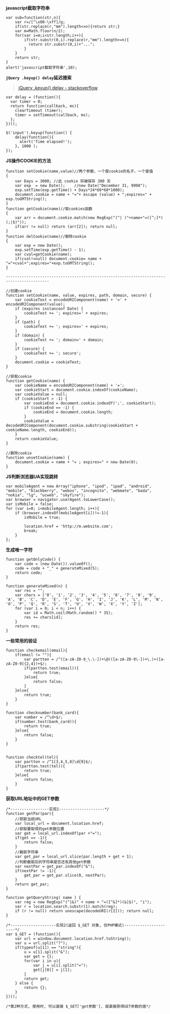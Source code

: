 **javascript截取字符串**

	var sub=function(str,n){
		var r=/[^\x00-\xff]/g;
		if(str.replace(r,"mm").length<=n){return str;}
		var m=Math.floor(n/2);
		for(var i=m;i<str.length;i++){
			if(str.substr(0,i).replace(r,"mm").length>=n){
			  return str.substr(0,i)+"...";
			}
		}
		return str;
	}
	alert('javascript截取字符串',10);
		
**`jQuery .keyup() delay`延迟搜索**
> [jQuery .keyup() delay - stackoverflow](http://stackoverflow.com/questions/1909441/jquery-keyup-delay)

	var delay = (function(){
	  var timer = 0;
	  return function(callback, ms){
	    clearTimeout (timer);
	    timer = setTimeout(callback, ms);
	  };
	})();
	
	$('input').keyup(function() {
	    delay(function(){
	      alert('Time elapsed!');
	    }, 1000 );
	});

**JS操作COOKIE的方法**

	function setCookie(name,value)//两个参数，一个是cookie的名子，一个是值
	{
		var Days = 3000; //此 cookie 将被保存 300 天
		var exp  = new Date();    //new Date("December 31, 9998");
		exp.setTime(exp.getTime() + Days*24*60*60*1000);
		document.cookie = name + "="+ escape (value) + ";expires=" + exp.toGMTString();
	}
	function getCookie(name)//取cookies函数       
	{
		var arr = document.cookie.match(new RegExp("(^| )"+name+"=([^;]*)(;|$)"));
		if(arr != null) return (arr[2]); return null;
	}
	function delCookie(name)//删除cookie
	{
		var exp = new Date();
		exp.setTime(exp.getTime() - 1);
		var cval=getCookie(name);
		if(cval!=null) document.cookie= name + "="+cval+";expires="+exp.toGMTString();
	}
	
	-----------------------------------------------------------------------------------------
	
	//创建cookie
	function setCookie(name, value, expires, path, domain, secure) {
	    var cookieText = encodeURIComponent(name) + '=' + encodeURIComponent(value);
	    if (expires instanceof Date) {
	        cookieText += '; expires=' + expires;
	    }
	    if (path) {
	        cookieText += '; expires=' + expires;
	    }
	    if (domain) {
	        cookieText += '; domain=' + domain;
	    }
	    if (secure) {
	        cookieText += '; secure';
	    }
	    document.cookie = cookieText;
	}
	
	//获取cookie
	function getCookie(name) {
	    var cookieName = encodeURIComponent(name) + '=';
	    var cookieStart = document.cookie.indexOf(cookieName);
	    var cookieValue = null;
	    if (cookieStart > -1) {
	        var cookieEnd = document.cookie.indexOf(';', cookieStart);
	        if (cookieEnd == -1) {
	            cookieEnd = document.cookie.length;
	        }
	        cookieValue = decodeURIComponent(document.cookie.substring(cookieStart + cookieName.length, cookieEnd));
	    }
	    return cookieValue;
	}
	
	//删除cookie
	function unsetCookie(name) {
	    document.cookie = name + "= ; expires=" + new Date(0);
	}
	
**JS判断浏览器UA实现跳转**

	var mobileAgent = new Array("iphone", "ipod", "ipad", "android", "mobile", "blackberry", "webos", "incognito", "webmate", "bada", "nokia", "lg", "ucweb", "skyfire");
	var browser = navigator.userAgent.toLowerCase(); 
	var isMobile = false; 
	for (var i=0; i<mobileAgent.length; i++){
		if (browser.indexOf(mobileAgent[i])!=-1){
			isMobile = true;

			location.href = 'http://m.website.com';
			break;
		}
	};
	
**生成唯一字符**

	function getOnlyCode() {
		var code = (new Date()).valueOf();
		code = code + "_" + generateMixed(5);
		return code;
	}
	
	function generateMixed(n) {
		var res = "";
		var chars = ['0', '1', '2', '3', '4', '5', '6', '7', '8', '9', 'A', 'B', 'C', 'D', 'E', 'F', 'G', 'H', 'I', 'J', 'K', 'L', 'M', 'N', 'O', 'P', 'Q', 'R', 'S', 'T', 'U', 'V', 'W', 'X', 'Y', 'Z'];
		for (var i = 0; i < n; i++) {
			var id = Math.ceil(Math.random() * 35);
			res += chars[id];
		}
		return res;
	}
	
**一些常用的验证**
	
	function checkemail(email){
		if(email != ""){
			var partten = /^([a-zA-Z0-9_\.\-])+\@(([a-zA-Z0-9\-])+\.)+([a-zA-Z0-9]{2,4})+$/;
			if(partten.test(email)){
				return true;
			}else{
				return false;
			}
		}else{
			return true;
		}
	}
	
	function checknumber(bank_card){
		var number = /^\d+$/;
		if(number.test(bank_card)){
			return true;
		}else{
			return false;
		}
	}
	
	
	function checktel(tel){
		var partton = /^1[3,4,5,8]\d{9}$/;
		if(partton.test(tel)){
			return true;
		}else{
			return false;
		}
	}
	
**获取URL地址中的GET参数**

	/*-----------------实现1--------------------*/
	function getPar(par){
	    //获取当前URL
	    var local_url = document.location.href; 
	    //获取要取得的get参数位置
	    var get = local_url.indexOf(par +"=");
	    if(get == -1){
	        return false;   
	    }   
	    //截取字符串
	    var get_par = local_url.slice(par.length + get + 1);    
	    //判断截取后的字符串是否还有其他get参数
	    var nextPar = get_par.indexOf("&");
	    if(nextPar != -1){
	        get_par = get_par.slice(0, nextPar);
	    }
	    return get_par;
	}
	
	function getQueryString( name ) {  
	    var reg = new RegExp("(^|&)" + name + "=([^&]*)(&|$)", "i");  
	    var r = location.search.substr(1).match(reg);  
	    if (r != null) return unescape(decodeURI(r[2])); return null;  
	}  
	 
	/*--------------------实现2(返回 $_GET 对象, 仿PHP模式)----------------------*/
	var $_GET = (function(){
	    var url = window.document.location.href.toString();
	    var u = url.split("?");
	    if(typeof(u[1]) == "string"){
	        u = u[1].split("&");
	        var get = {};
	        for(var i in u){
	            var j = u[i].split("=");
	            get[j[0]] = j[1];
	        }
	        return get;
	    } else {
	        return {};
	    }
	})();
	 
	/*第2种方式, 使用时, 可以直接 $_GET['get参数'], 就直接获得GET参数的值*/


